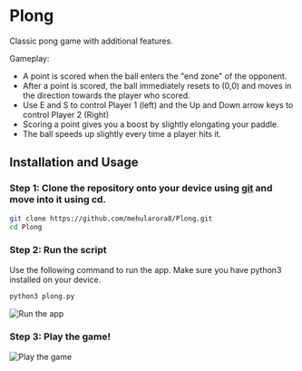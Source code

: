 # Plong
Classic pong game with additional features.

Gameplay:
- A point is scored when the ball enters the "end zone" of the opponent.
- After a point is scored, the ball immediately resets to (0,0) and moves in the direction towards the player who scored.
- Use E and S to control Player 1 (left) and the Up and Down arrow keys to control Player 2 (Right)
- Scoring a point gives you a boost by slightly elongating your paddle.
- The ball speeds up slightly every time a player hits it.

## Installation and Usage

### Step 1: Clone the repository onto your device using [git](https://git-scm.com/) and move into it using cd.

```bash
git clone https://github.com/mehularora8/Plong.git
cd Plong
```

### Step 2: Run the script

Use the following command to run the app. Make sure you have python3 installed on your device. 

```bash
python3 plong.py
```

![Run the app](https://i.imgur.com/osmdXyG.png)

### Step 3: Play the game!

![Play the game](https://i.imgur.com/KVxf5Ko.png)
